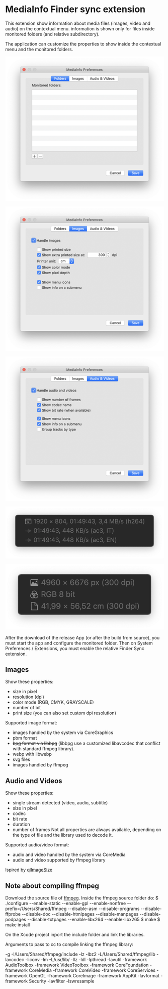 #  MediaInfo Finder sync extension

This extension show information about media files (images, video and audio) on the contextual menu.
information is shown only for files inside monitored folders (and relative subdirectory).

The application can customize the properties to show inside the contextual menu and the monitored folders.

![Folder settings](settings_folder.png)

![Image settings](settings_image.png)

![Media settings](settings_media.png)

![Media settings](menu_image.png)

![Media settings](menu_video.png)

After the download of the release App (or after the build from source), you must start the app and configure the monitored folder. Then on System Preferences / Extensions, you must enable the relative Finder Sync extension.

## Images
Show these properties:
- size in pixel
- resolution (dpi)
- color mode (RGB, CMYK, GRAYSCALE)
- number of bit
- print size (you can also set custom dpi resolution)


Supported image format:
- images handled by the system via CoreGraphics
- pbm format
- ~~bpg format via libbpg~~ (libbpg use a customized libavcodec that conflict with standard ffmpeg library).
- webp with libwebp
- svg files
- images handled by ffmpeg

## Audio and Videos
Show these properties:
- single stream detected (video, audio, subtitle)
- size in pixel
- codec
- bit rate
- duration
- number of frames
Not all properties are always available, depending on the type of file and the library used to decode it.


Supported audio/video format:
- audio and video handled by the system via CoreMedia
- audio and video supported by ffmpeg library

Ispired by [qlImageSize](https://github.com/Nyx0uf/qlImageSize)


## Note about compiling ffmpeg
Download the source file of [ffmpeg](http://ffmpeg.org/download.html).
Inside the ffmpeg source folder do:
$  ./configure --enable-static --enable-gpl --enable-nonfree --prefix=/Users/Shared/ffmpeg --disable-asm --disable-programs --disable-ffprobe --disable-doc --disable-htmlpages --disable-manpages --disable-podpages --disable-txtpages  --enable-libx264 --enable-libx265
$ make
$ make install

On the Xcode project inport the include folder and link the libraries.

Arguments to pass to cc to compile linking the ffmpeg library:

-g -I/Users/Shared/ffmpeg/include -lz -lbz2 -L/Users/Shared/ffmpeg/lib -lavcodec -liconv -lm -L/usr/lib/ -llz  -ldl -lpthread -lavutil -framework AudioToolbox -framework VideoToolbox -framework CoreFoundation  -framework CoreMedia -framework CoreVideo -framework CoreServices -framework OpenGL  -framework CoreImage -framework AppKit -lavformat -framework Security -lavfilter -lswresample
